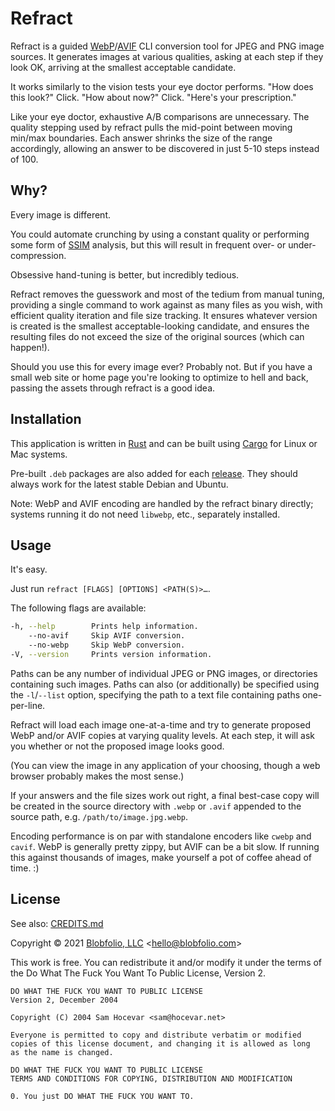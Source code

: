 # Refract

Refract is a guided [WebP](https://en.wikipedia.org/wiki/WebP)/[AVIF](https://en.wikipedia.org/wiki/AV1#AV1_Image_File_Format_(AVIF)) CLI conversion tool for JPEG and PNG image sources. It generates images at various qualities, asking at each step if they look OK, arriving at the smallest acceptable candidate.

It works similarly to the vision tests your eye doctor performs. "How does this look?" Click. "How about now?" Click. "Here's your prescription."

Like your eye doctor, exhaustive A/B comparisons are unnecessary. The quality stepping used by refract pulls the mid-point between moving min/max boundaries. Each answer shrinks the size of the range accordingly, allowing an answer to be discovered in just 5-10 steps instead of 100.



## Why?

Every image is different.

You could automate crunching by using a constant quality or performing some form of [SSIM](https://en.wikipedia.org/wiki/Structural_similarity) analysis, but this will result in frequent over- or under-compression.

Obsessive hand-tuning is better, but incredibly tedious.

Refract removes the guesswork and most of the tedium from manual tuning, providing a single command to work against as many files as you wish, with efficient quality iteration and file size tracking. It ensures whatever version is created is the smallest acceptable-looking candidate, and ensures the resulting files do not exceed the size of the original sources (which can happen!).

Should you use this for every image ever? Probably not. But if you have a small web site or home page you're looking to optimize to hell and back, passing the assets through refract is a good idea.



## Installation

This application is written in [Rust](https://www.rust-lang.org/) and can be built using [Cargo](https://github.com/rust-lang/cargo) for Linux or Mac systems.

Pre-built `.deb` packages are also added for each [release](https://github.com/Blobfolio/refract/releases/latest). They should always work for the latest stable Debian and Ubuntu.

Note: WebP and AVIF encoding are handled by the refract binary directly; systems running it do not need `libwebp`, etc., separately installed.



## Usage

It's easy.

Just run `refract [FLAGS] [OPTIONS] <PATH(S)>…`.

The following flags are available:

```bash
-h, --help        Prints help information.
    --no-avif     Skip AVIF conversion.
    --no-webp     Skip WebP conversion.
-V, --version     Prints version information.
```

Paths can be any number of individual JPEG or PNG images, or directories containing such images. Paths can also (or additionally) be specified using the `-l`/`--list` option, specifying the path to a text file containing paths one-per-line.

Refract will load each image one-at-a-time and try to generate proposed WebP and/or AVIF copies at varying quality levels. At each step, it will ask you whether or not the proposed image looks good.

(You can view the image in any application of your choosing, though a web browser probably makes the most sense.)

If your answers and the file sizes work out right, a final best-case copy will be created in the source directory with `.webp` or `.avif` appended to the source path, e.g. `/path/to/image.jpg.webp`.

Encoding performance is on par with standalone encoders like `cwebp` and `cavif`. WebP is generally pretty zippy, but AVIF can be a bit slow. If running this against thousands of images, make yourself a pot of coffee ahead of time. :)



## License

See also: [CREDITS.md](CREDITS.md)

Copyright © 2021 [Blobfolio, LLC](https://blobfolio.com) &lt;hello@blobfolio.com&gt;

This work is free. You can redistribute it and/or modify it under the terms of the Do What The Fuck You Want To Public License, Version 2.

    DO WHAT THE FUCK YOU WANT TO PUBLIC LICENSE
    Version 2, December 2004
    
    Copyright (C) 2004 Sam Hocevar <sam@hocevar.net>
    
    Everyone is permitted to copy and distribute verbatim or modified
    copies of this license document, and changing it is allowed as long
    as the name is changed.
    
    DO WHAT THE FUCK YOU WANT TO PUBLIC LICENSE
    TERMS AND CONDITIONS FOR COPYING, DISTRIBUTION AND MODIFICATION
    
    0. You just DO WHAT THE FUCK YOU WANT TO.
